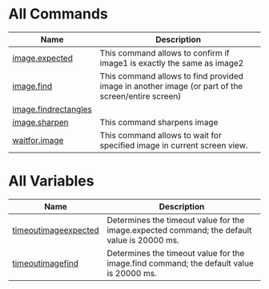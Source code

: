 
# All Commands

| Name | Description |
| ---- | ----------- |
| [image.expected](https://github.com/G1ANT-Robot/G1ANT.Addon/blob/master/G1ANT.Addon.Images/Commands/ImageExpectedCommand.md) | This command allows to confirm if image1 is exactly the same as image2 |
| [image.find](https://github.com/G1ANT-Robot/G1ANT.Addon/blob/master/G1ANT.Addon.Images/Commands/ImageFindCommand.md) | This command allows to find provided image in another image (or part of the screen/entire screen) |
| [image.findrectangles](https://github.com/G1ANT-Robot/G1ANT.Addon/blob/master/G1ANT.Addon.Images/Commands/ImageFindRectanglesCommand.md) |  |
| [image.sharpen](https://github.com/G1ANT-Robot/G1ANT.Addon/blob/master/G1ANT.Addon.Images/Commands/ImageSharpenCommand.md) | This command sharpens image |
| [waitfor.image](https://github.com/G1ANT-Robot/G1ANT.Addon/blob/master/G1ANT.Addon.Images/Commands/WaitForImageCommand.md) | This command allows to wait for specified image in current screen view. |

# All Variables

| Name | Description |
| ---- | ----------- |
| [timeoutimageexpected](https://github.com/G1ANT-Robot/G1ANT.Addon/blob/master/G1ANT.Addon.Images/Variables/TimeoutImageExpectedVariable.md) | Determines the timeout value for the image.expected command; the default value is 20000 ms. |
| [timeoutimagefind](https://github.com/G1ANT-Robot/G1ANT.Addon/blob/master/G1ANT.Addon.Images/Variables/TimeoutImageFindVariable.md) | Determines the timeout value for the image.find command; the default value is 20000 ms. |
